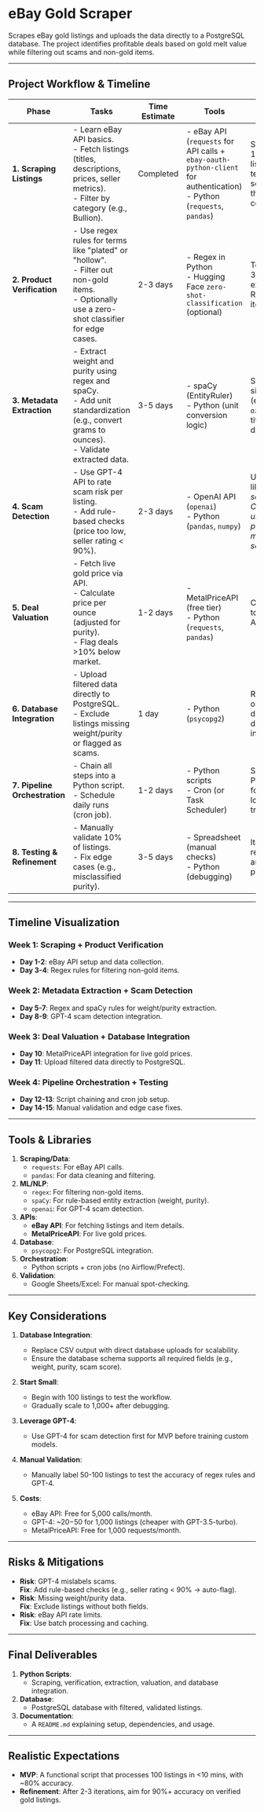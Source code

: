 # eBay Gold Scraper

Scrapes eBay gold listings and uploads the data directly to a PostgreSQL database. The project identifies profitable deals based on gold melt value while filtering out scams and non-gold items.

---

## Project Workflow & Timeline

| Phase                     | Tasks                                                                 | Time Estimate | Tools                                                                 | Notes                                                                 |
|---------------------------|-----------------------------------------------------------------------|---------------|-----------------------------------------------------------------------|-----------------------------------------------------------------------|
| **1. Scraping Listings**  | - Learn eBay API basics.<br>- Fetch listings (titles, descriptions, prices, seller metrics).<br>- Filter by category (e.g., Bullion). | Completed       | - eBay API (`requests` for API calls + `ebay-oauth-python-client` for authentication)<br>- Python (`requests`, `pandas`)      | Start with 100-200 listings for testing. Avoid scraping; use the API to stay compliant. |
| **2. Product Verification** | - Use regex rules for terms like "plated" or "hollow".<br>- Filter out non-gold items.<br>- Optionally use a zero-shot classifier for edge cases. | 2-3 days       | - Regex in Python<br>- Hugging Face `zero-shot-classification` (optional)        | Test with 20-30 labeled examples first. Refine rules iteratively.     |
| **3. Metadata Extraction** | - Extract weight and purity using regex and spaCy.<br>- Add unit standardization (e.g., convert grams to ounces).<br>- Validate extracted data. | 3-5 days       | - spaCy (EntityRuler)<br>- Python (unit conversion logic)             | Start with simple regex (e.g., `r"\d+ oz"`). Prioritize titles over descriptions. |
| **4. Scam Detection**     | - Use GPT-4 API to rate scam risk per listing.<br>- Add rule-based checks (price too low, seller rating < 90%). | 2-3 days       | - OpenAI API (`openai`)<br>- Python (`pandas`, `numpy`)               | Use a prompt like: *"Rate scam risk 1-5. Consider urgency, payment methods, and seller history."* |
| **5. Deal Valuation**     | - Fetch live gold price via API.<br>- Calculate price per ounce (adjusted for purity).<br>- Flag deals >10% below market. | 1-2 days       | - MetalPriceAPI (free tier)<br>- Python (`requests`, `pandas`)        | Cache prices to avoid hitting API rate limits.                       |
| **6. Database Integration** | - Upload filtered data directly to PostgreSQL.<br>- Exclude listings missing weight/purity or flagged as scams. | 1 day          | - Python (`psycopg2`)                                                | Replace CSV output with direct database integration.                 |
| **7. Pipeline Orchestration** | - Chain all steps into a Python script.<br>- Schedule daily runs (cron job). | 1-2 days       | - Python scripts<br>- Cron (or Task Scheduler)                       | Skip Prefect/Airflow for now. Use logging to track errors.           |
| **8. Testing & Refinement** | - Manually validate 10% of listings.<br>- Fix edge cases (e.g., misclassified purity). | 3-5 days       | - Spreadsheet (manual checks)<br>- Python (debugging)                | Iterate on regex patterns and GPT prompts.                           |

---

## Timeline Visualization

### Week 1: Scraping + Product Verification
- **Day 1-2**: eBay API setup and data collection.
- **Day 3-4**: Regex rules for filtering non-gold items.

### Week 2: Metadata Extraction + Scam Detection
- **Day 5-7**: Regex and spaCy rules for weight/purity extraction.
- **Day 8-9**: GPT-4 scam detection integration.

### Week 3: Deal Valuation + Database Integration
- **Day 10**: MetalPriceAPI integration for live gold prices.
- **Day 11**: Upload filtered data directly to PostgreSQL.

### Week 4: Pipeline Orchestration + Testing
- **Day 12-13**: Script chaining and cron job setup.
- **Day 14-15**: Manual validation and edge case fixes.

---

## Tools & Libraries

1. **Scraping/Data**:
   - `requests`: For eBay API calls.
   - `pandas`: For data cleaning and filtering.
2. **ML/NLP**:
   - `regex`: For filtering non-gold items.
   - `spaCy`: For rule-based entity extraction (weight, purity).
   - `openai`: For GPT-4 scam detection.
3. **APIs**:
   - **eBay API**: For fetching listings and item details.
   - **MetalPriceAPI**: For live gold prices.
4. **Database**:
   - `psycopg2`: For PostgreSQL integration.
5. **Orchestration**:
   - Python scripts + cron jobs (no Airflow/Prefect).
6. **Validation**:
   - Google Sheets/Excel: For manual spot-checking.

---

## Key Considerations

1. **Database Integration**:
   - Replace CSV output with direct database uploads for scalability.
   - Ensure the database schema supports all required fields (e.g., weight, purity, scam score).

2. **Start Small**:
   - Begin with 100 listings to test the workflow.
   - Gradually scale to 1,000+ after debugging.

3. **Leverage GPT-4**:
   - Use GPT-4 for scam detection first for MVP before training custom models.

4. **Manual Validation**:
   - Manually label 50-100 listings to test the accuracy of regex rules and GPT-4.

5. **Costs**:
   - eBay API: Free for 5,000 calls/month.
   - GPT-4: ~$20-$50 for 1,000 listings (cheaper with GPT-3.5-turbo).
   - MetalPriceAPI: Free for 1,000 requests/month.

---

## Risks & Mitigations

- **Risk**: GPT-4 mislabels scams.  
  **Fix**: Add rule-based checks (e.g., seller rating < 90% → auto-flag).
- **Risk**: Missing weight/purity data.  
  **Fix**: Exclude listings without both fields.
- **Risk**: eBay API rate limits.  
  **Fix**: Use batch processing and caching.

---

## Final Deliverables

1. **Python Scripts**:
   - Scraping, verification, extraction, valuation, and database integration.
2. **Database**:
   - PostgreSQL database with filtered, validated listings.
3. **Documentation**:
   - A `README.md` explaining setup, dependencies, and usage.

---

## Realistic Expectations

- **MVP**: A functional script that processes 100 listings in <10 mins, with ~80% accuracy.
- **Refinement**: After 2-3 iterations, aim for 90%+ accuracy on verified gold listings.
